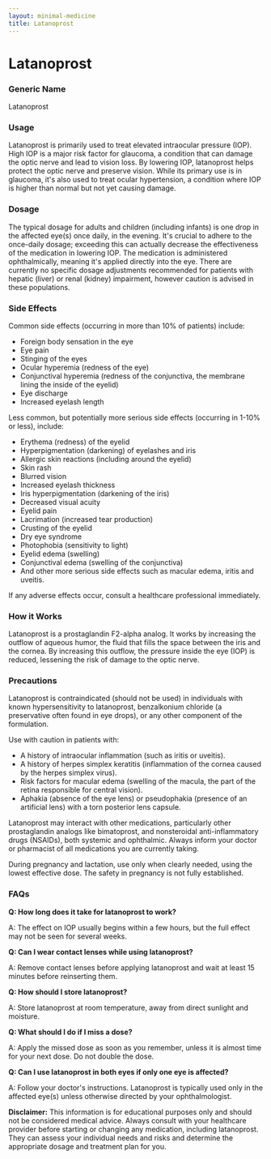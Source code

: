```yaml
---
layout: minimal-medicine
title: Latanoprost
---
```


# Latanoprost
### Generic Name
Latanoprost

### Usage
Latanoprost is primarily used to treat elevated intraocular pressure (IOP).  High IOP is a major risk factor for glaucoma, a condition that can damage the optic nerve and lead to vision loss.  By lowering IOP, latanoprost helps protect the optic nerve and preserve vision.  While its primary use is in glaucoma, it's also used to treat ocular hypertension, a condition where IOP is higher than normal but not yet causing damage.


### Dosage
The typical dosage for adults and children (including infants) is one drop in the affected eye(s) once daily, in the evening.  It's crucial to adhere to the once-daily dosage; exceeding this can actually decrease the effectiveness of the medication in lowering IOP.  The medication is administered ophthalmically, meaning it's applied directly into the eye.  There are currently no specific dosage adjustments recommended for patients with hepatic (liver) or renal (kidney) impairment, however caution is advised in these populations.


### Side Effects
Common side effects (occurring in more than 10% of patients) include:

* Foreign body sensation in the eye
* Eye pain
* Stinging of the eyes
* Ocular hyperemia (redness of the eye)
* Conjunctival hyperemia (redness of the conjunctiva, the membrane lining the inside of the eyelid)
* Eye discharge
* Increased eyelash length

Less common, but potentially more serious side effects (occurring in 1-10% or less), include:

* Erythema (redness) of the eyelid
* Hyperpigmentation (darkening) of eyelashes and iris
* Allergic skin reactions (including around the eyelid)
* Skin rash
* Blurred vision
* Increased eyelash thickness
* Iris hyperpigmentation (darkening of the iris)
* Decreased visual acuity
* Eyelid pain
* Lacrimation (increased tear production)
* Crusting of the eyelid
* Dry eye syndrome
* Photophobia (sensitivity to light)
* Eyelid edema (swelling)
* Conjunctival edema (swelling of the conjunctiva)
*  And other more serious side effects such as macular edema, iritis and uveitis.


If any adverse effects occur, consult a healthcare professional immediately.

### How it Works
Latanoprost is a prostaglandin F2-alpha analog.  It works by increasing the outflow of aqueous humor, the fluid that fills the space between the iris and the cornea.  By increasing this outflow, the pressure inside the eye (IOP) is reduced, lessening the risk of damage to the optic nerve.


### Precautions
Latanoprost is contraindicated (should not be used) in individuals with known hypersensitivity to latanoprost, benzalkonium chloride (a preservative often found in eye drops), or any other component of the formulation.

Use with caution in patients with:

* A history of intraocular inflammation (such as iritis or uveitis).
* A history of herpes simplex keratitis (inflammation of the cornea caused by the herpes simplex virus).
* Risk factors for macular edema (swelling of the macula, the part of the retina responsible for central vision).
* Aphakia (absence of the eye lens) or pseudophakia (presence of an artificial lens) with a torn posterior lens capsule.

Latanoprost may interact with other medications, particularly other prostaglandin analogs like bimatoprost, and nonsteroidal anti-inflammatory drugs (NSAIDs), both systemic and ophthalmic.  Always inform your doctor or pharmacist of all medications you are currently taking.  

During pregnancy and lactation, use only when clearly needed, using the lowest effective dose. The safety in pregnancy is not fully established.

### FAQs

**Q: How long does it take for latanoprost to work?**

A:  The effect on IOP usually begins within a few hours, but the full effect may not be seen for several weeks.


**Q: Can I wear contact lenses while using latanoprost?**

A: Remove contact lenses before applying latanoprost and wait at least 15 minutes before reinserting them.


**Q: How should I store latanoprost?**

A: Store latanoprost at room temperature, away from direct sunlight and moisture.


**Q:  What should I do if I miss a dose?**

A:  Apply the missed dose as soon as you remember, unless it is almost time for your next dose.  Do not double the dose.


**Q: Can I use latanoprost in both eyes if only one eye is affected?**

A:  Follow your doctor's instructions.  Latanoprost is typically used only in the affected eye(s) unless otherwise directed by your ophthalmologist.


**Disclaimer:** This information is for educational purposes only and should not be considered medical advice. Always consult with your healthcare provider before starting or changing any medication, including latanoprost.  They can assess your individual needs and risks and determine the appropriate dosage and treatment plan for you.
